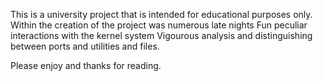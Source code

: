 This is a university project that is intended for educational purposes only.
Within the creation of the project was numerous late nights
Fun peculiar interactions with the kernel system
Vigourous analysis and distinguishing between ports and utilities and files.

Please enjoy and thanks for reading.
